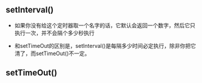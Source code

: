 ## setInterval()

* 如果你没有给这个定时器取一个名字的话，它默认会返回一个数字，然后它只执行一次，并不会隔个多少秒执行

* 和setTimeOut的区别是，setInterval()是每隔多少时间必定执行，除非你把它清了，而setTimeOut()不一定。

## setTimeOut()